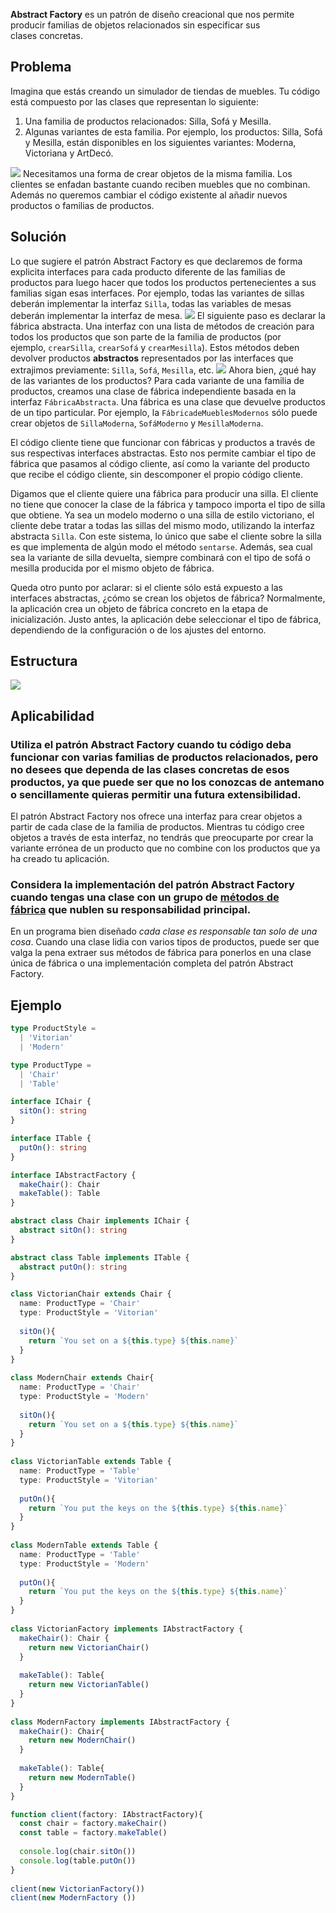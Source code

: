 **Abstract Factory** es un patrón de diseño creacional que nos permite producir familias de objetos relacionados sin especificar sus clases concretas.
## Problema
Imagina que estás creando un simulador de tiendas de muebles. Tu código está compuesto por las clases que representan lo siguiente:
1. Una familia de productos relacionados: Silla, Sofá y Mesilla.
2. Algunas variantes de esta familia. Por ejemplo, los productos: Silla, Sofá y Mesilla, están disponibles en los siguientes variantes: Moderna, Victoriana y ArtDecó.

![](https://i.imgur.com/1XhFHCX.png)
 Necesitamos una forma de crear objetos de la misma familia. Los clientes se enfadan bastante cuando reciben muebles que no combinan. Además no queremos cambiar el código existente al añadir nuevos productos o familias de productos. 
## Solución
Lo que sugiere el patrón Abstract Factory es que declaremos de forma explicita interfaces  para cada producto diferente de las familias de productos para luego hacer que todos los productos pertenecientes a sus familias sigan esas interfaces. Por ejemplo, todas las variantes de sillas deberán implementar la interfaz `Silla`, todas las variables de mesas deberán implementar la interfaz de mesa.
![](https://i.imgur.com/DryU3vs.png)
El siguiente paso es declarar la fábrica abstracta. Una interfaz con una lista de métodos de creación para todos los productos que son parte de la familia de productos (por ejemplo, `crearSilla`, `crearSofá` y `crearMesilla`). Estos métodos deben devolver productos **abstractos** representados por las interfaces que extrajimos previamente: `Silla`, `Sofá`, `Mesilla`, etc.
![](https://i.imgur.com/sPrZlnE.png)
Ahora bien, ¿qué hay de las variantes de los productos? Para cada variante de una familia de productos, creamos una clase de fábrica independiente basada en la interfaz `FábricaAbstracta`. Una fábrica es una clase que devuelve productos de un tipo particular. Por ejemplo, la `FábricadeMueblesModernos` sólo puede crear objetos de `SillaModerna`, `SofáModerno` y `MesillaModerna`.

El código cliente tiene que funcionar con fábricas y productos a través de sus respectivas interfaces abstractas. Esto nos permite cambiar el tipo de fábrica que pasamos al código cliente, así como la variante del producto que recibe el código cliente, sin descomponer el propio código cliente.

Digamos que el cliente quiere una fábrica para producir una silla. El cliente no tiene que conocer la clase de la fábrica y tampoco importa el tipo de silla que obtiene. Ya sea un modelo moderno o una silla de estilo victoriano, el cliente debe tratar a todas las sillas del mismo modo, utilizando la interfaz abstracta `Silla`. Con este sistema, lo único que sabe el cliente sobre la silla es que implementa de algún modo el método `sentarse`. Además, sea cual sea la variante de silla devuelta, siempre combinará con el tipo de sofá o mesilla producida por el mismo objeto de fábrica.

Queda otro punto por aclarar: si el cliente sólo está expuesto a las interfaces abstractas, ¿cómo se crean los objetos de fábrica? Normalmente, la aplicación crea un objeto de fábrica concreto en la etapa de inicialización. Justo antes, la aplicación debe seleccionar el tipo de fábrica, dependiendo de la configuración o de los ajustes del entorno.
## Estructura
![](https://i.imgur.com/EQmFojF.png)
## Aplicabilidad
### Utiliza el patrón Abstract Factory cuando tu código deba funcionar con varias familias de productos relacionados, pero no desees que dependa de las clases concretas de esos productos, ya que puede ser que no los conozcas de antemano o sencillamente quieras permitir una futura extensibilidad.
El patrón Abstract Factory nos ofrece una interfaz para crear objetos a partir de cada clase de la familia de productos. Mientras tu código cree objetos a través de esta interfaz, no tendrás que preocuparte por crear la variante errónea de un producto que no combine con los productos que ya ha creado tu aplicación.
### Considera la implementación del patrón Abstract Factory cuando tengas una clase con un grupo de [métodos de fábrica](https://refactoring.guru/es/design-patterns/factory-method) que nublen su responsabilidad principal.
En un programa bien diseñado _cada clase es responsable tan solo de una cosa_. Cuando una clase lidia con varios tipos de productos, puede ser que valga la pena extraer sus métodos de fábrica para ponerlos en una clase única de fábrica o una implementación completa del patrón Abstract Factory.
## Ejemplo
```ts
type ProductStyle =
  | 'Vitorian'
  | 'Modern'

type ProductType =
  | 'Chair'
  | 'Table'

interface IChair {
  sitOn(): string
}

interface ITable {
  putOn(): string
}

interface IAbstractFactory {
  makeChair(): Chair
  makeTable(): Table
}

abstract class Chair implements IChair {
  abstract sitOn(): string
}

abstract class Table implements ITable {
  abstract putOn(): string
}

class VictorianChair extends Chair {
  name: ProductType = 'Chair'
  type: ProductStyle = 'Vitorian'
  
  sitOn(){
    return `You set on a ${this.type} ${this.name}`
  }
}
  
class ModernChair extends Chair{
  name: ProductType = 'Chair'
  type: ProductStyle = 'Modern'
  
  sitOn(){
    return `You set on a ${this.type} ${this.name}`
  }
}
  
class VictorianTable extends Table {
  name: ProductType = 'Table'
  type: ProductStyle = 'Vitorian'
  
  putOn(){
    return `You put the keys on the ${this.type} ${this.name}`
  }
}
  
class ModernTable extends Table {
  name: ProductType = 'Table'
  type: ProductStyle = 'Modern'
  
  putOn(){
    return `You put the keys on the ${this.type} ${this.name}`
  }
}
  
class VictorianFactory implements IAbstractFactory {
  makeChair(): Chair {
    return new VictorianChair()
  }
  
  makeTable(): Table{
    return new VictorianTable()
  }
}
  
class ModernFactory implements IAbstractFactory {
  makeChair(): Chair{
    return new ModernChair()
  }
  
  makeTable(): Table{
    return new ModernTable()
  }
}

function client(factory: IAbstractFactory){
  const chair = factory.makeChair()
  const table = factory.makeTable()
  
  console.log(chair.sitOn())
  console.log(table.putOn())
}
  
client(new VictorianFactory())
client(new ModernFactory ())
```
